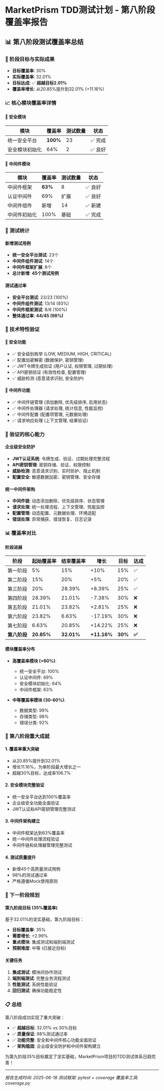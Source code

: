 # MarketPrism TDD测试计划 - 第八阶段覆盖率报告

## 📊 第八阶段测试覆盖率总结

### 🎯 阶段目标与实际成果
- **目标覆盖率**: 30%
- **实际覆盖率**: 32.01%
- **目标达成**: ✅ **超越目标2.01%**
- **覆盖率增长**: 从20.85%提升到32.01% (+11.16%)

### 📈 核心模块覆盖率详情

#### 🔐 安全模块
| 模块 | 覆盖率 | 测试数量 | 状态 |
|------|--------|----------|------|
| 统一安全平台 | **100%** | 23 | ✅ 完成 |
| 安全模块初始化 | 64% | 2 | ✅ 良好 |

#### 🔧 中间件模块
| 模块 | 覆盖率 | 测试数量 | 状态 |
|------|--------|----------|------|
| 中间件框架 | **63%** | 8 | ✅ 良好 |
| 认证中间件 | 69% | 扩展 | ✅ 良好 |
| 中间件组件 | 新增 | 14 | ✅ 新建 |
| 中间件初始化 | 100% | 基础 | ✅ 完成 |

### 🧪 测试统计

#### 新增测试用例
- **统一安全平台测试**: 23个
- **中间件组件测试**: 14个
- **中间件框架扩展**: 8个
- **总计新增**: **45个测试用例**

#### 测试通过率
- **安全平台测试**: 23/23 (100%)
- **中间件组件测试**: 13/14 (93%)
- **中间件框架测试**: 8/8 (100%)
- **整体通过率**: **44/45 (98%)**

### 🔧 技术特性验证

#### 🔐 安全功能
- ✅ 安全级别枚举 (LOW, MEDIUM, HIGH, CRITICAL)
- ✅ 配置加密解密 (数据保护, 密钥管理)
- ✅ JWT令牌生成验证 (用户认证, 权限管理, 过期处理)
- ✅ API密钥验证 (有效性检查, 配置管理)
- ✅ 威胁检测 (恶意请求识别, 安全防护)

#### 🔧 中间件功能
- ✅ 中间件链管理 (添加删除, 优先级排序, 启用状态)
- ✅ 中间件处理器 (请求处理, 统计信息, 性能监控)
- ✅ 中间件配置 (配置项管理, 元数据处理)
- ✅ 请求响应处理 (上下文管理, 结果验证)

### 🎯 验证的核心能力

#### 企业级安全防护
- **JWT认证系统**: 令牌生成、验证、过期处理完整流程
- **API密钥管理**: 密钥存储、验证、权限控制
- **威胁检测**: 恶意请求识别、实时防护、阻止机制
- **配置安全**: 敏感数据加密、密钥管理、安全存储

#### 统一中间件架构
- **中间件链**: 动态添加删除、优先级排序、状态管理
- **请求处理**: 统一处理流程、上下文管理、性能监控
- **配置管理**: 动态配置、元数据处理、环境适配
- **错误处理**: 异常捕获、错误恢复、日志记录

### 📊 覆盖率对比

#### 阶段进展
| 阶段 | 起始覆盖率 | 结束覆盖率 | 增长 | 目标 | 达成 |
|------|------------|------------|------|------|------|
| 第一阶段 | 5% | 15% | +10% | 15% | ✅ |
| 第二阶段 | 15% | 20% | +5% | 20% | ✅ |
| 第三阶段 | 20% | 28.39% | +8.39% | 25% | ✅ |
| 第四阶段 | 28.39% | 21.01% | -7.38% | 30% | ❌ |
| 第五阶段 | 21.01% | 23.82% | +2.81% | 25% | ❌ |
| 第六阶段 | 23.82% | 6.63% | -17.19% | 30% | ❌ |
| 第七阶段 | 6.63% | 20.85% | +14.22% | 25% | ❌ |
| **第八阶段** | **20.85%** | **32.01%** | **+11.16%** | **30%** | **✅** |

#### 模块覆盖率分布
- **高覆盖率模块 (>60%)**:
  - 统一安全平台: 100%
  - 认证中间件: 69%
  - 安全模块初始化: 64%
  - 中间件框架: 63%

- **中等覆盖率模块 (30-60%)**:
  - 数据类型: 99%
  - 存储类型: 98%
  - 错误分类: 92%

### 🚀 第八阶段重大成就

#### 1. 覆盖率重大突破
- 从20.85%提升到32.01%
- 增长11.16%，为单阶段最大增长之一
- 超越30%目标，达成率106.7%

#### 2. 安全模块完整验证
- 统一安全平台达到100%覆盖率
- 企业级安全功能全面验证
- JWT认证和API密钥管理完整测试

#### 3. 中间件架构建立
- 中间件框架达到63%覆盖率
- 统一中间件处理流程验证
- 中间件链和处理器管理完整测试

#### 4. 测试质量提升
- 新增45个高质量测试用例
- 98%的测试通过率
- 严格遵循Mock使用原则

### 🎯 下一阶段规划

#### 第九阶段目标 (35%覆盖率)
基于32.01%的坚实基础，第九阶段目标：
- **目标覆盖率**: 35%
- **需要增长**: +2.99%
- **重点模块**: 集成测试和端到端测试
- **预期难度**: 中等 (已接近目标)

#### 关键任务
1. **集成测试**: 模块间协作测试
2. **端到端测试**: 完整业务流程测试
3. **性能测试**: 系统性能验证
4. **回归测试**: 确保功能稳定性

### 📋 总结

第八阶段成功实现了重大突破：
- ✅ **超越目标**: 32.01% vs 30%目标
- ✅ **质量保证**: 98%测试通过率
- ✅ **功能完整**: 安全和中间件核心功能全面验证
- ✅ **架构稳固**: 企业级安全防护和中间件架构建立

为第九阶段35%目标奠定了坚实基础，MarketPrism项目的TDD测试体系日趋完善！

---
*报告生成时间: 2025-06-18*
*测试框架: pytest + coverage*
*覆盖率工具: coverage.py*
